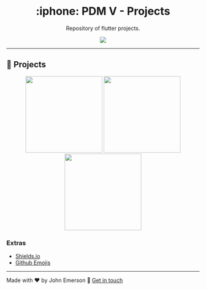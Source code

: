 <h1 align="center">:iphone: PDM V - Projects</h1>
<p align="center">Repository of flutter projects.</p>

<p align="center">
  <a aria-label="Versão do Flutter">
    <img src="https://img.shields.io/badge/flutter-1.12.13-informational?logo=flutter" />
  </a>
</p>

---

## :rocket: Projects

<p align="center">
  <img src="https://user-images.githubusercontent.com/43749971/82371804-2e3ae080-99f1-11ea-9976-cd917e865ffe.jpeg" width="200" />
  <img src="https://user-images.githubusercontent.com/43749971/82371806-2ed37700-99f1-11ea-8f5f-9fdb8f10a36c.jpeg" width="200" /> 
  <img src="https://user-images.githubusercontent.com/43749971/82371802-2da24a00-99f1-11ea-92d2-ca78593d03a7.jpeg" width="200" />
</p>


### Extras
- [Shields.io](https://shields.io/)
- [Github Emojis](https://gist.github.com/rxaviers/7360908)

---

Made with ♥ by John Emerson :wave: [Get in touch](https://johnemerson1406.github.io/linktree)
